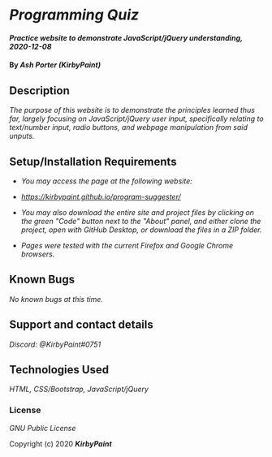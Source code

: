 # _Programming Quiz_

#### _Practice website to demonstrate JavaScript/jQuery understanding, 2020-12-08_

#### By _**Ash Porter (KirbyPaint)**_

## Description

_The purpose of this website is to demonstrate the principles learned thus far, largely focusing on JavaScript/jQuery user input, specifically relating to text/number input, radio buttons, and webpage manipulation from said unputs._

## Setup/Installation Requirements

* _You may access the page at the following website:_
* _https://kirbypaint.github.io/program-suggester/_
* _You may also download the entire site and project files by clicking on the green "Code" button next to the "About" panel, and either clone the project, open with GitHub Desktop, or download the files in a ZIP folder._

* _Pages were tested with the current Firefox and Google Chrome browsers._

## Known Bugs

_No known bugs at this time._

## Support and contact details

_Discord: @KirbyPaint#0751_

## Technologies Used

_HTML, CSS/Bootstrap, JavaScript/jQuery_

### License

*GNU Public License*

Copyright (c) 2020 **_KirbyPaint_**